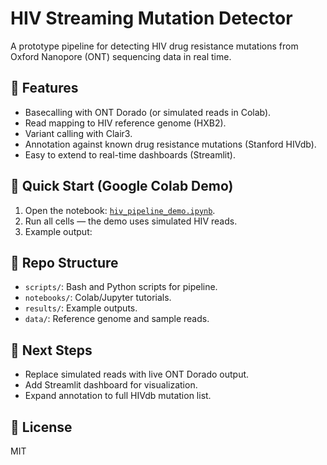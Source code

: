 # HIV Streaming Mutation Detector

A prototype pipeline for detecting HIV drug resistance mutations from Oxford Nanopore (ONT) sequencing data in real time.

## 🚀 Features
- Basecalling with ONT Dorado (or simulated reads in Colab).
- Read mapping to HIV reference genome (HXB2).
- Variant calling with Clair3.
- Annotation against known drug resistance mutations (Stanford HIVdb).
- Easy to extend to real-time dashboards (Streamlit).

## 🧪 Quick Start (Google Colab Demo)
1. Open the notebook: [`hiv_pipeline_demo.ipynb`](notebooks/hiv_pipeline_demo.ipynb).
2. Run all cells — the demo uses simulated HIV reads.
3. Example output:

## 📂 Repo Structure
- `scripts/`: Bash and Python scripts for pipeline.
- `notebooks/`: Colab/Jupyter tutorials.
- `results/`: Example outputs.
- `data/`: Reference genome and sample reads.

## 🔮 Next Steps
- Replace simulated reads with live ONT Dorado output.
- Add Streamlit dashboard for visualization.
- Expand annotation to full HIVdb mutation list.

## 📜 License
MIT

